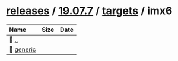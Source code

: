 ---
---

# [releases](/releases/) / [19.07.7](/releases/19.07.7/) / [targets](/releases/19.07.7/targets/) / imx6


| Name | Size | Date |
|:---|---:|---|
| 📁 [..](../) | | |
| 📁 [generic](generic) | | |

